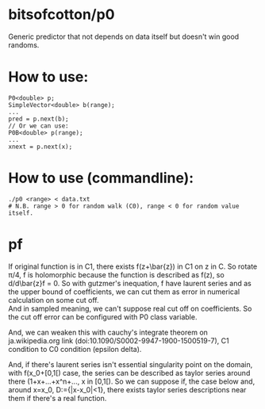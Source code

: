 # bitsofcotton/p0
Generic predictor that not depends on data itself but doesn't win good randoms.

# How to use:
    P0<double> p;
    SimpleVector<double> b(range);
    ...
    pred = p.next(b);
    // Or we can use:
    P0B<double> p(range);
    ...
    xnext = p.next(x);

# How to use (commandline):
    ./p0 <range> < data.txt
    # N.B. range > 0 for random walk (C0), range < 0 for random value itself.

# pf
If original function is in C1, there exists f(z+\bar{z}) in C1 on z in C.
So rotate &pi;/4, f is holomorphic because the function is described as f(z), so d/d\bar{z}f = 0.
So with gutzmer's inequation, f have laurent series and as the upper bound of coefficients,
we can cut them as error in numerical calculation on some cut off.  
And in sampled meaning, we can't suppose real cut off on coefficients.
So the cut off error can be configured with P0 class variable.

And, we can weaken this with cauchy's integrate theorem on ja.wikipedia.org link (doi:10.1090/S0002-9947-1900-1500519-7), C1 condition to C0 condition (epsilon delta).

And, if there's laurent series isn't essential singularity point on the domain, with f(x_0+\[0,1\[) case, the series can be described as taylor series around there (1+x+...+x^n+..., x in \[0,1\[). So we can suppose if, the case below and, around x=x_0, D:={|x-x_0|<1}, there exists taylor series descriptions near them if there's a real function.
